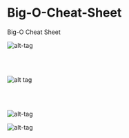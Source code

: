 # Big-O-Cheat-Sheet
Big-O Cheat Sheet


![alt-tag](https://cloud.githubusercontent.com/assets/6853067/22485632/49e569c0-e7fe-11e6-8520-aa7f752b7d47.png)

<br />
<br />


![alt tag](https://cloud.githubusercontent.com/assets/6853067/22476249/8ceece20-e7d9-11e6-9038-ab61eb26b924.jpg)

<br />
<br />



![alt-tag](https://cloud.githubusercontent.com/assets/6853067/22485637/4d1b3b9c-e7fe-11e6-8ef4-dea4381d645e.png)





![alt-tag](https://cloud.githubusercontent.com/assets/6853067/22485925/5e1a3e38-e7ff-11e6-84c2-43f067e2c322.png)
